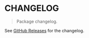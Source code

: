 # CHANGELOG

> Package changelog.

See [GitHub Releases](https://github.com/stdlib-js/utils-some-by/releases) for the changelog.